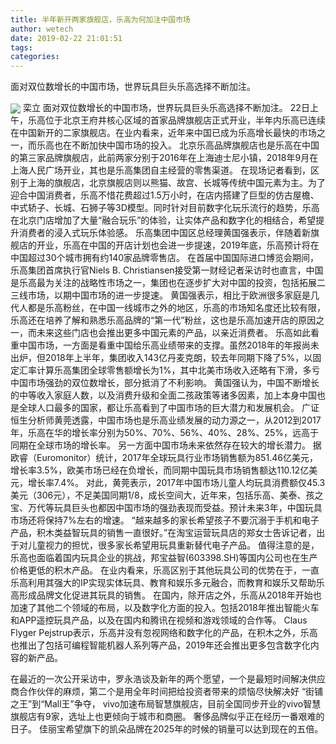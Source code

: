 ```yaml
---
title: 半年新开两家旗舰店，乐高为何加注中国市场
author: wetech
date: 2019-02-22 21:01:51
tags: 
categories: 
---
```

面对双位数增长的中国市场，世界玩具巨头乐高选择不断加注。
<!-- more -->
<img align="center" border="0" src="https://imgcdn.yicai.com/uppics/images/2019/02/037ecde65adb45854f5141d43bdd3943.jpg" />
栾立
面对双位数增长的中国市场，世界玩具巨头乐高选择不断加注。
22日上午，乐高位于北京王府井核心区域的首家品牌旗舰店正式开业，半年内乐高已连续在中国新开的二家旗舰店。在业内看来，近年来中国已成为乐高增长最快的市场之一，而乐高也在不断加快中国市场的投入。
北京乐高品牌旗舰店也是乐高在中国的第三家品牌旗舰店，此前两家分别于2016年在上海迪士尼小镇，2018年9月在上海人民广场开业，其也是乐高集团自主经营的零售渠道。
在现场记者看到，区别于上海的旗舰店，北京旗舰店则以熊猫、故宫、长城等传统中国元素为主。为了迎合中国消费者，乐高不惜花费超过1.5万小时，在店内搭建了巨型的仿古屋檐、中式轿子、长城、石狮子等3D模型。同时针对目前数字化玩乐流行的趋势，乐高在北京门店增加了大量“融合玩乐”的体验，让实体产品和数字化的相结合，希望提升消费者的浸入式玩乐体验感。
乐高集团中国区总经理黄国强表示，伴随着新旗舰店的开业，乐高在中国的开店计划也会进一步提速，2019年底，乐高预计将在中国超过30个城市拥有约140家品牌零售店。
在首届中国国际进口博览会期间，乐高集团首席执行官Niels B. Christiansen接受第一财经记者采访时也直言，中国是乐高最为关注的战略性市场之一，集团也在逐步扩大对中国的投资，包括拓展二三线市场，以期中国市场的进一步提速。
黄国强表示，相比于欧洲很多家庭是几代人都是乐高粉丝，在中国一线城市之外的地区，乐高的市场知名度还比较有限，乐高还在培养了解和熟悉乐高品牌的“第一代”粉丝，这也是乐高加速开店的原因之一，而未来这些门店也会推出更多中国元素的产品，以亲近消费者。
乐高如此看重中国市场，一方面是看重中国给乐高业绩带来的支撑。虽然2018年的年报尚未出炉，但2018年上半年，集团收入143亿丹麦克朗，较去年同期下降了5%，以固定汇率计算乐高集团全球零售额增长为1%，其中北美市场收入还略有下滑，多亏中国市场强劲的双位数增长，部分抵消了不利影响。
黄国强认为，中国不断增长的中等收入家庭人数，以及消费升级和全面二孩政策等诸多因素，加上本身中国也是全球人口最多的国家，都让乐高看到了中国市场的巨大潜力和发展机会。
广证恒生分析师黄莞透露，中国市场也是乐高业绩发展的动力源之一，从2012到2017年，乐高在华的增长率分别为50%、70%、56%、40%、28%、25%，远高于同期在全球市场的增长率。
另一方面中国市场未来依然存在较大的增长潜力。
据欧睿（Euromonitor）统计，2017年全球玩具行业市场销售额为851.46亿美元，增长率3.5%，欧美市场已经在负增长，而同期中国玩具市场销售额达110.12亿美元，增长率7.4%。
对此，黄莞表示，2017年中国市场儿童人均玩具消费额仅45.3美元（306元），不足美国同期1/8，成长空间大，近年来，包括乐高、美泰、孩之宝、万代等玩具巨头也都因中国市场的强劲表现而受益。预计未来3年，中国玩具市场还将保持7%左右的增速。
“越来越多的家长希望孩子不要沉溺于手机和电子产品，积木类益智玩具的销售一直很好。”在淘宝运营玩具店的郑女士告诉记者，出于对儿童视力的担忧，很多家长希望用玩具重新替代电子产品。
值得注意的是，乐高也面临着国内玩具企业的挑战，邦宝益智(603398.SH)等国内公司也在生产价格更低的积木产品。
在业内看来，乐高区别于其他玩具公司的优势在于，一直乐高利用其强大的IP实现实体玩具、教育和娱乐多元融合，而教育和娱乐又帮助乐高形成品牌文化促进其玩具的销售。
在国内，除开店之外，乐高从2018年开始也加速了其他二个领域的布局，以及数字化方面的投入。包括2018年推出智能火车和APP遥控玩具产品，以及在国内和腾讯在视频和游戏领域的合作等。
Claus Flyger Pejstrup表示，乐高并没有忽视网络和数字化的产品，在积木之外，乐高也推出了包括可编程智能机器人系列等产品，2019年还会推出更多包含数字化内容的新产品。
 
 
在最近的一次公开采访中，罗永浩谈及新年的两个愿望，一个是最短时间解决供应商合作伙伴的麻烦，第二个是用全年时间把给投资者带来的烦恼尽快解决好
“街铺之王”到“Mall王”争夺， vivo加速布局智慧旗舰店，目前全国同步开业的vivo智慧旗舰店有9家，选址上也更倾向于城市和商圈。
奢侈品牌似乎正在经历一番艰难的日子。
佳丽宝希望旗下的凯朵品牌在2025年的时候的销量可以达到现在的五倍。
